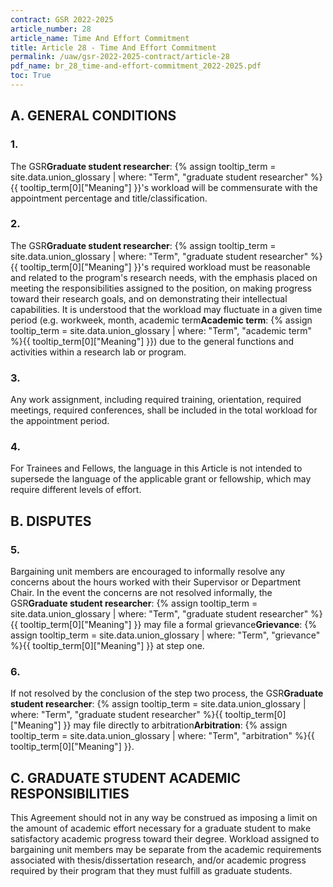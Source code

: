 ```yaml
---
contract: GSR 2022-2025
article_number: 28
article_name: Time And Effort Commitment 
title: Article 28 - Time And Effort Commitment 
permalink: /uaw/gsr-2022-2025-contract/article-28
pdf_name: br_28_time-and-effort-commitment_2022-2025.pdf
toc: True
---
```



<div class="lvl2"><h2>A. GENERAL CONDITIONS</h2>

<div class="lvl3"><h3 class="inline-header">1.</h3> The <span class="tooltip">GSR<span class="tooltip-text"><b>Graduate student researcher</b>: {% assign tooltip_term = site.data.union_glossary | where: "Term", "graduate student researcher" %}{{ tooltip_term[0]["Meaning"] }}</span></span>'s workload will be commensurate with the appointment percentage and title/classification.
</div><!-- End of level 3: 1.-->
<div class="lvl3"><h3 class="inline-header">2.</h3> The <span class="tooltip">GSR<span class="tooltip-text"><b>Graduate student researcher</b>: {% assign tooltip_term = site.data.union_glossary | where: "Term", "graduate student researcher" %}{{ tooltip_term[0]["Meaning"] }}</span></span>'s required workload must be reasonable and related to the program's research needs, with the emphasis placed on meeting the responsibilities assigned to the position, on making progress toward their research goals, and on demonstrating their intellectual capabilities. It is understood that the workload may fluctuate in a given time period (e.g. workweek, month, <span class="tooltip">academic term<span class="tooltip-text"><b>Academic term</b>: {% assign tooltip_term = site.data.union_glossary | where: "Term", "academic term" %}{{ tooltip_term[0]["Meaning"] }}</span></span>) due to the general functions and activities within a research lab or program.
</div><!-- End of level 3: 2.-->
<div class="lvl3"><h3 class="inline-header">3.</h3> Any work assignment, including required training, orientation, required meetings, required conferences, shall be included in the total workload for the appointment period.
</div><!-- End of level 3: 3.-->
<div class="lvl3"><h3 class="inline-header">4.</h3> For Trainees and Fellows, the language in this Article is not intended to supersede the language of the applicable grant or fellowship, which may require different levels of effort.
</div><!-- End of level 2: A. GENERAL CONDITIONS-->
</div><!-- End of level 3: 4.-->
<div class="lvl2"><h2>B. DISPUTES</h2>
<div class="lvl3"><h3 class="inline-header">5.</h3> Bargaining unit members are encouraged to informally resolve any concerns about the hours worked with their Supervisor or Department Chair. In the event the concerns are not resolved informally, the <span class="tooltip">GSR<span class="tooltip-text"><b>Graduate student researcher</b>: {% assign tooltip_term = site.data.union_glossary | where: "Term", "graduate student researcher" %}{{ tooltip_term[0]["Meaning"] }}</span></span> may file a formal <span class="tooltip">grievance<span class="tooltip-text"><b>Grievance</b>: {% assign tooltip_term = site.data.union_glossary | where: "Term", "grievance" %}{{ tooltip_term[0]["Meaning"] }}</span></span> at step one.
</div><!-- End of level 3: 5.-->
<div class="lvl3"><h3 class="inline-header">6.</h3> If not resolved by the conclusion of the step two process, the <span class="tooltip">GSR<span class="tooltip-text"><b>Graduate student researcher</b>: {% assign tooltip_term = site.data.union_glossary | where: "Term", "graduate student researcher" %}{{ tooltip_term[0]["Meaning"] }}</span></span> may file directly to <span class="tooltip">arbitration<span class="tooltip-text"><b>Arbitration</b>: {% assign tooltip_term = site.data.union_glossary | where: "Term", "arbitration" %}{{ tooltip_term[0]["Meaning"] }}</span></span>.

</div><!-- End of level 2: B. DISPUTES-->
</div><!-- End of level 3: 6.-->
<div class="lvl2"><h2>C. GRADUATE STUDENT ACADEMIC RESPONSIBILITIES</h2>

This Agreement should not in any way be construed as imposing a limit on the amount of academic effort necessary for a graduate student to make satisfactory academic progress toward their degree. Workload assigned to bargaining unit members may be separate from the academic requirements associated with thesis/dissertation research, and/or academic progress required by their program that they must fulfill as graduate students.

</div><!-- End of level 2: C. GRADUATE STUDENT ACADEMIC RESPONSIBILITIES-->
